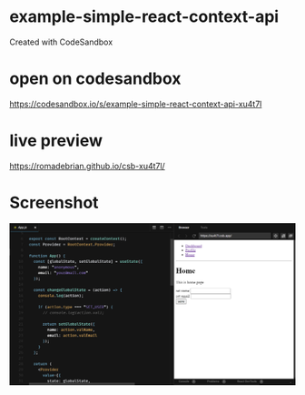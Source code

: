 # example-simple-react-context-api

Created with CodeSandbox

# open on codesandbox
https://codesandbox.io/s/example-simple-react-context-api-xu4t7l

# live preview
https://romadebrian.github.io/csb-xu4t7l/

# Screenshot
<img src=https://github.com/romadebrian/example-simple-react-context-api/blob/main/SS.png />
